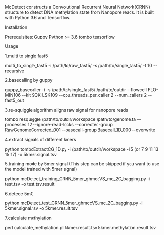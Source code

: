 McDetect constructs a Convolutional Recurrent Neural Network(CRNN) structure to detect DNA methylation state from Nanopore reads. It is built with Python 3.6 and Tensorflow.

Installation

Prerequisites: Guppy Python >= 3.6 tombo tensorflow

Usage

1.multi to single fast5

multi_to_single_fast5 -i /path/to/raw_fast5/ -s /path/to/single_fast5/ -t 10 --recursive

2.basecalling by guppy

guppy_basecaller -i -s /path/to/single_fast5/ /path/to/outdir --flowcell FLO-MIN106 --kit SQK-LSK109 --cpu_threads_per_caller 2 --num_callers 2 --fast5_out

3.re-squiggle algorithm aligns raw signal for nanopore reads

tombo resquiggle /path/to/outdir/workspace /path/to/genome.fa --processes 12 --ignore-read-locks --corrected-group RawGenomeCorrected_001 --basecall-group Basecall_1D_000 --overwrite

4.extract signals of different kmers

python tomboExtractCG_1D.py -i /path/to/outdir/workspace -l 5 (or 7 9 11 13 15 17) -o 5kmer.signal.tsv

5.training mode by 5mer signal (This step can be skipped if you want to use the model trained with 5mer signal)

python mcDetect_training_CRNN_5mer_ghmccVS_mc_2C_bagging.py -i test.tsv -o test.tsv.result

6.detece 5mC

python mcDetect_test_CRNN_5mer_ghmccVS_mc_2C_bagging.py -i 5kmer.signal.tsv -o 5kmer.result.tsv

7.calculate methylation

perl calculate_methylation.pl 5kmer.result.tsv 5kmer.methylation.result.tsv
